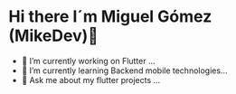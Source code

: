 # Hi there I´m Miguel Gómez (MikeDev)👋

- 🔭 I’m currently working on Flutter ...
- 🌱 I’m currently learning Backend mobile technologies...
- 💬 Ask me about my flutter projects ...
